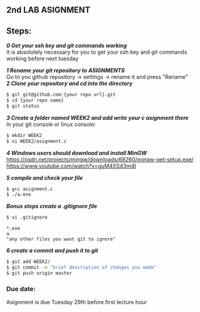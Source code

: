 ## 2nd LAB ASIGNMENT

## Steps:
***0 Get your ssh key and git commands working***  
It is absolutely necessary for you to get your ssh key and git commands working before next tuesday

***1 Rename your git repository to ASIGNMENTS***  
Go to you github repository -> settings -> rename it and press "Rename"  
***2 Clone your repository and cd into the directory***
```bash
$ git git@github.com:{your repo url}.git 
$ cd {your repo name}
$ git status
```

***3 Create a folder named WEEK2 and add write your c asignment there***  
In your git console or linux console:  
```bash
$ mkdir WEEK2
$ vi WEEK2/asignment.c
```
***4 Windows users should download and install MinGW***  
https://osdn.net/projects/mingw/downloads/68260/mingw-get-setup.exe/  
https://www.youtube.com/watch?v=guM4XS43m4I  

***5 compile and check your file*** 
```bash
$ gcc asignment.c
$ ./a.exe
```

***Bonus steps create a .gitignore file***
```bash
$ vi .gitignore
```
```
*.exe
a
"any other files you want git to ignore"
```

***6 create a commit and push it to git***
```bash
$ git add WEEK2/
$ git commit -m "brief description of changes you made"
$ git push origin master
```

### Due date:
Asignment is due Tuesday 29th before first lecture hour